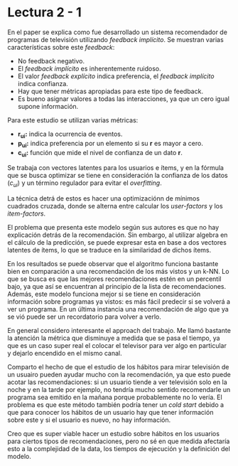 # Lectura 2 - 1

En el paper se explica como fue desarrollado un sistema recomendador de programas de televisión utilizando *feedback implícito*. Se muestran varias características sobre este *feedback*:

- No feedback negativo.
- El *feedback implícito* es inherentemente ruidoso.
- El valor *feedback explícito* indica preferencia, el *feedback implícito* indica confianza.
- Hay que tener métricas apropiadas para este tipo de feedback.
- Es bueno asignar valores a todas las interacciones, ya que un cero igual supone información.

Para este estudio se utilizan varias métricas:
- **r<sub>ui</sub>:** indica la ocurrencia de eventos.
- **p<sub>ui</sub>:** indica preferencia por un elemento si su **r** es mayor a cero.
- **c<sub>ui</sub>:** función que mide el nivel de confianza de un dato **r**.

Se trabaja con vectores latentes para los usuarios e ítems, y en la fórmula que se busca optimizar se tiene en consideración la confianza de los datos (*c<sub>ui</sub>*) y un término regulador para evitar el *overfitting*.

La técnica detrá de estos es hacer una optimizaciónn de mínimos cuadrados cruzada, donde se alterna entre calcular los *user-factors* y los *item-factors*.

El problema que presenta este modelo según sus autores es que no hay explicación detrás de la recomendación. Sin embargo, al utilizar algebra en el cálculo de la predicción, se puede expresar esta en base a dos vectores latentes de ítems, lo que se traduce en la similaridad de dichos ítems.

En los resultados se puede observar que el algoritmo funciona bastante bien en comparación a una recomendación de los más vistos y un k-NN. Lo que se busca es que las mejores recomendaciones estén en un percentil bajo, ya que así se encuentran al principio de la lista de recomendaciones. Además, este modelo funciona mejor si se tiene en consideración información sobre programas ya vistos: es más fácil predecir si se volverá a ver un programa. En un última instancia una recomendación de algo que ya se vió puede ser un recordatorio para volver a verlo.

En general considero interesante el approach del trabajo. Me llamó bastante la atención la métrica que disminuye a medida que se pasa el tiempo, ya que es un caso super real el colocar el televisor para ver algo en particular y dejarlo encendido en el mismo canal.

Comparto el hecho de que el estudio de los hábitos para mirar televisión de un usuairo pueden ayudar mucho con la recomendación, ya que esto puede acotar las recomendaciones: si un usuario tiende a ver televisión solo en la noche y en la tarde por ejemplo, no tendría mucho sentido recomendarle un programa sea emitido en la mañana porque probablemente no lo vería. El problema es que este método también podría tener un *cold start* debido a que para conocer los hábitos de un usuario hay que tener información sobre este y si el usuario es nuevo, no hay información.

Creo que es super viable hacer un estudio sobre hábitos en los usuarios para ciertos tipos de recomendaciones, pero no sé en que medida afectaría esto a la complejidad de la data, los tiempos de ejecución y la definición del modelo.
